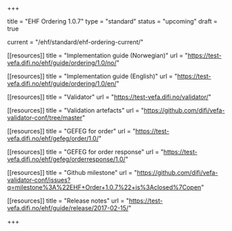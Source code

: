 +++

title = "EHF Ordering 1.0.7"
type = "standard"
status = "upcoming"
draft = true

current = "/ehf/standard/ehf-ordering-current/"

[[resources]]
title = "Implementation guide (Norwegian)"
url = "https://test-vefa.difi.no/ehf/guide/ordering/1.0/no/"

[[resources]]
title = "Implementation guide (English)"
url = "https://test-vefa.difi.no/ehf/guide/ordering/1.0/en/"

[[resources]]
title = "Validator"
url = "https://test-vefa.difi.no/validator/"

[[resources]]
title = "Validation artefacts"
url = "https://github.com/difi/vefa-validator-conf/tree/master"

[[resources]]
title = "GEFEG for order"
url = "https://test-vefa.difi.no/ehf/gefeg/order/1.0/"

[[resources]]
title = "GEFEG for order response"
url = "https://test-vefa.difi.no/ehf/gefeg/orderresponse/1.0/"

[[resources]]
title = "Github milestone"
url = "https://github.com/difi/vefa-validator-conf/issues?q=milestone%3A%22EHF+Order+1.0.7%22+is%3Aclosed%7Copen"

[[resources]]
title = "Release notes"
url = "https://test-vefa.difi.no/ehf/guide/release/2017-02-15/"

+++
